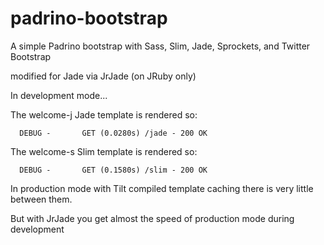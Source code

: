 padrino-bootstrap
=================

A simple Padrino bootstrap with Sass, Slim, Jade, Sprockets, and Twitter Bootstrap

modified for Jade via JrJade (on JRuby only)

In development mode...

The welcome-j Jade template is rendered so:
```
  DEBUG -       GET (0.0280s) /jade - 200 OK
```

The welcome-s Slim template is rendered so:
```
  DEBUG -       GET (0.1580s) /slim - 200 OK
```

In production mode with Tilt compiled template caching there is very little between them.

But with JrJade you get almost the speed of production mode during development
